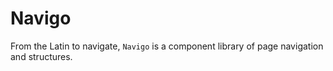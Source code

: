 # Navigo

From the Latin to navigate, `Navigo` is a component library of page navigation and structures.
